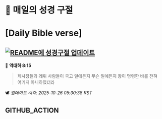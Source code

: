 # 🙏 매일의 성경 구절
# [Daily Bible verse]
## [![README에 성경구절 업데이트](https://github.com/DONGSUKA/first_test/actions/workflows/update-readme-bible.yml/badge.svg)](https://github.com/DONGSUKA/first_test/actions/workflows/update-readme-bible.yml)
<!-- START_BIBLE_VERSE -->
📖 **역대하 8:15**
> 제사장들과 레위 사람들이 국고 일에든지 무슨 일에든지 왕이 명령한 바를 전혀 어기지 아니하였더라

🕊️ _업데이트 시각: 2025-10-26 05:30:38 KST_
  <!-- END_BIBLE_VERSE -->
## GITHUB_ACTION
